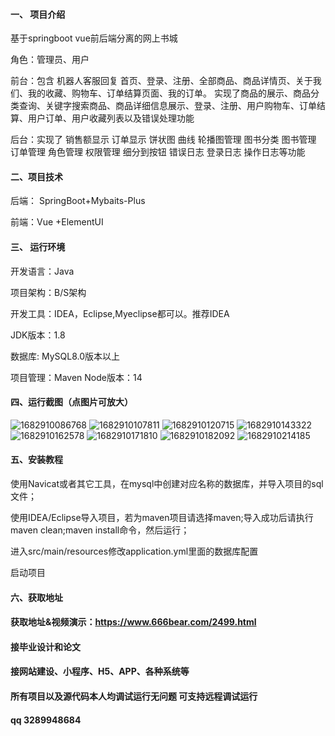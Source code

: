 #### 一、 项目介绍
基于springboot vue前后端分离的网上书城

角色：管理员、用户

前台：包含 机器人客服回复 首页、登录、注册、全部商品、商品详情页、关于我们、我的收藏、购物车、订单结算页面、我的订单。 实现了商品的展示、商品分类查询、关键字搜索商品、商品详细信息展示、登录、注册、用户购物车、订单结算、用户订单、用户收藏列表以及错误处理功能

后台：实现了 销售额显示 订单显示 饼状图 曲线 轮播图管理 图书分类 图书管理 订单管理 角色管理 权限管理 细分到按钮 错误日志 登录日志 操作日志等功能

#### 二、项目技术
后端： SpringBoot+Mybaits-Plus

前端：Vue +ElementUI 

#### 三、 运行环境
开发语言：Java

项目架构：B/S架构

开发工具：IDEA，Eclipse,Myeclipse都可以。推荐IDEA

JDK版本：1.8

数据库: MySQL8.0版本以上

项目管理：Maven
Node版本：14
#### 四、运行截图（点图片可放大）
![1682910086768](https://github.com/666bears/onlinebooking/assets/143094776/b54a812e-1084-4ee2-8df5-3ee734582004)
![1682910107811](https://github.com/666bears/onlinebooking/assets/143094776/a0391633-42bb-4a5f-9108-5b4472645731)
![1682910120715](https://github.com/666bears/onlinebooking/assets/143094776/4efd9e5e-7e48-44d1-9456-896a6d493361)
![1682910143322](https://github.com/666bears/onlinebooking/assets/143094776/8412fe39-8360-4d87-a8be-31444b013638)
![1682910162578](https://github.com/666bears/onlinebooking/assets/143094776/b206d51e-646e-489e-b877-49bfcb4bf8cf)
![1682910171810](https://github.com/666bears/onlinebooking/assets/143094776/36005591-302b-4bf0-9d85-df684bdf9fd4)
![1682910182092](https://github.com/666bears/onlinebooking/assets/143094776/c34ea967-7eb9-4279-92f0-4b85142db3e3)
![1682910214185](https://github.com/666bears/onlinebooking/assets/143094776/c1af5287-647b-4644-8c73-de99f94e3e12)


#### 五、安装教程
使用Navicat或者其它工具，在mysql中创建对应名称的数据库，并导入项目的sql文件；

使用IDEA/Eclipse导入项目，若为maven项目请选择maven;导入成功后请执行maven clean;maven install命令，然后运行；

进入src/main/resources修改application.yml里面的数据库配置

启动项目
#### 六、获取地址
#### 获取地址&视频演示：https://www.666bear.com/2499.html

#### 接毕业设计和论文
#### 接网站建设、小程序、H5、APP、各种系统等
#### 所有项目以及源代码本人均调试运行无问题 可支持远程调试运行
#### qq 3289948684
